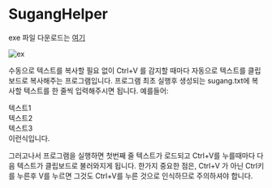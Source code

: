 # SugangHelper
exe 파일 다운로드는 [여기](https://github.com/sw2719/SugangHelper/releases)

![ex](https://user-images.githubusercontent.com/22590718/83693710-90baf000-a631-11ea-8d90-a52d5f28bd2e.gif)

 수동으로 텍스트를 복사할 필요 없이 Ctrl+V 를 감지할 때마다 자동으로 텍스트를 클립보드로 복사해주는 프로그램입니다.
 프로그램 최초 실행후 생성되는 sugang.txt에 복사할 텍스트를 한 줄씩 입력해주시면 됩니다. 예를들어:
 
 텍스트1  
 텍스트2  
 텍스트3  
 이런식입니다.
 
 그러고나서 프로그램을 실행하면 첫번째 줄 텍스트가 로드되고 Ctrl+V를 누를때마다 다음 텍스트가 클립보드로 불러와지게 됩니다.
 한가지 중요한 점은, Ctrl+V 가 아닌 Ctrl키를 누른후 V를 누르면 그것도 Ctrl+V를 누른 것으로 인식하므로 주의하셔야 합니다.
